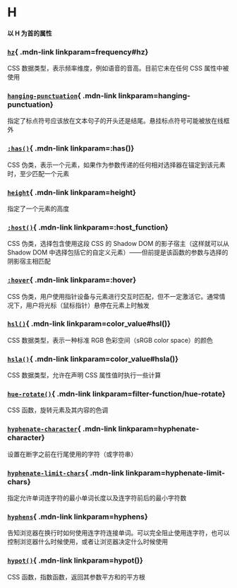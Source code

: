 # H

#### 以 H 为首的属性

<Mcard>

### [`hz`][zh-link]{ .mdn-link linkparam=frequency#hz}
CSS 数据类型，表示频率维度，例如语音的音高。目前它未在任何 CSS 属性中被使用
</Mcard>

<Mcard>

### [`hanging-punctuation`][zh-link]{ .mdn-link linkparam=hanging-punctuation}
指定了标点符号应该放在文本句子的开头还是结尾。悬挂标点符号可能被放在线框外
</Mcard>

<Mcard>

### [`:has()`][zh-link]{ .mdn-link linkparam=:has()}
CSS 伪类，表示一个元素，如果作为参数传递的任何相对选择器在锚定到该元素时，至少匹配一个元素
</Mcard>

<Mcard>

### [`height`][zh-link]{ .mdn-link linkparam=height}
指定了一个元素的高度
</Mcard>

<Mcard>

### [`:host()`][zh-link]{ .mdn-link linkparam=:host_function}
CSS 伪类，选择包含使用这段 CSS 的 Shadow DOM 的影子宿主（这样就可以从 Shadow DOM 中选择包括它的自定义元素）——但前提是该函数的参数与选择的阴影宿主相匹配
</Mcard>

<Mcard>

### [`:hover`][zh-link]{ .mdn-link linkparam=:hover}
CSS 伪类，用户使用指针设备与元素进行交互时匹配，但不一定激活它。通常情况下，用户将光标（鼠标指针）悬停在元素上时触发
</Mcard>

<Mcard>

### [`hsl()`][zh-link]{ .mdn-link linkparam=color_value#hsl()}
CSS 数据类型，表示一种标准 RGB 色彩空间（sRGB color space）的颜色
</Mcard>

<Mcard>

### [`hsla()`][zh-link]{ .mdn-link linkparam=color_value#hsla()}
CSS 数据类型，允许在声明 CSS 属性值时执行一些计算
</Mcard>

<Mcard>

### [`hue-rotate()`][en-link]{ .mdn-link linkparam=filter-function/hue-rotate}
CSS 函数，旋转元素及其内容的色调
</Mcard>

<Mcard>

### [`hyphenate-character`][en-link]{ .mdn-link linkparam=hyphenate-character}
设置在断字之前在行尾使用的字符（或字符串）
</Mcard>

<Mcard>

### [`hyphenate-limit-chars`][en-link]{ .mdn-link linkparam=hyphenate-limit-chars}
指定允许单词连字符的最小单词长度以及连字符前后的最小字符数
</Mcard>

<Mcard>

### [`hyphens`][zh-link]{ .mdn-link linkparam=hyphens}
告知浏览器在换行时如何使用连字符连接单词。可以完全阻止使用连字符，也可以控制浏览器什么时候使用，或者让浏览器决定什么时候使用
</Mcard>

<Mcard>

### [`hypot()`][en-link]{ .mdn-link linkparam=hypot()}
CSS 函数，指数函数，返回其参数平方和的平方根
</Mcard>

[zh-link]:https://developer.mozilla.org/zh-CN/docs/Web/CSS/
[en-link]:https://developer.mozilla.org/en-US/docs/Web/CSS/